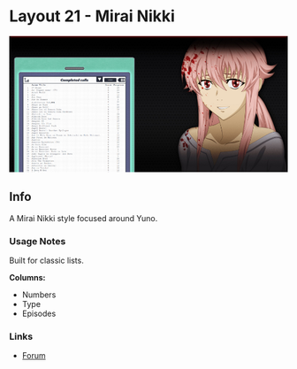 # Layout 21 - Mirai Nikki

![](gallery/demo.jpg)

## Info

A Mirai Nikki style focused around Yuno.

### Usage Notes

Built for classic lists.

**Columns:**

- Numbers
- Type
- Episodes

### Links

- [Forum](https://myanimelist.net/forum/?topicid=526726)